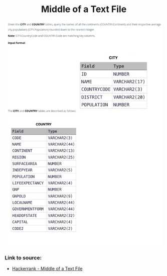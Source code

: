 <h1 align="center">Middle of a Text File</h1>

![alt text](https://github.com/matthew01lokiet/Github-repos-images/blob/main/Other/SQL/average_population_of_each_continent.png)

### Link to source: 
- <a href="https://www.hackerrank.com/challenges/text-processing-in-linux---the-middle-of-a-text-file/problem">Hackerrank - Middle of a Text File</a>

